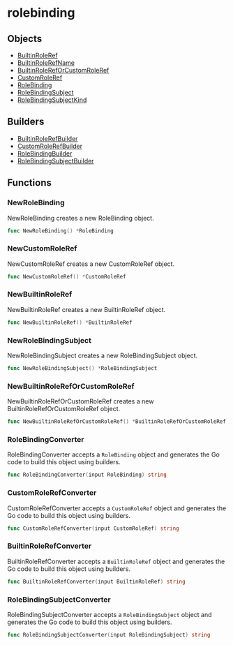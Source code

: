 # <span class="badge package-core"></span> rolebinding

## Objects

 * <span class="badge object-type-struct"></span> [BuiltinRoleRef](./object-BuiltinRoleRef.md)
 * <span class="badge object-type-enum"></span> [BuiltinRoleRefName](./object-BuiltinRoleRefName.md)
 * <span class="badge object-type-struct"></span> [BuiltinRoleRefOrCustomRoleRef](./object-BuiltinRoleRefOrCustomRoleRef.md)
 * <span class="badge object-type-struct"></span> [CustomRoleRef](./object-CustomRoleRef.md)
 * <span class="badge object-type-struct"></span> [RoleBinding](./object-RoleBinding.md)
 * <span class="badge object-type-struct"></span> [RoleBindingSubject](./object-RoleBindingSubject.md)
 * <span class="badge object-type-enum"></span> [RoleBindingSubjectKind](./object-RoleBindingSubjectKind.md)
## Builders

 * <span class="badge builder"></span> [BuiltinRoleRefBuilder](./builder-BuiltinRoleRefBuilder.md)
 * <span class="badge builder"></span> [CustomRoleRefBuilder](./builder-CustomRoleRefBuilder.md)
 * <span class="badge builder"></span> [RoleBindingBuilder](./builder-RoleBindingBuilder.md)
 * <span class="badge builder"></span> [RoleBindingSubjectBuilder](./builder-RoleBindingSubjectBuilder.md)
## Functions

### <span class="badge function"></span> NewRoleBinding

NewRoleBinding creates a new RoleBinding object.

```go
func NewRoleBinding() *RoleBinding
```

### <span class="badge function"></span> NewCustomRoleRef

NewCustomRoleRef creates a new CustomRoleRef object.

```go
func NewCustomRoleRef() *CustomRoleRef
```

### <span class="badge function"></span> NewBuiltinRoleRef

NewBuiltinRoleRef creates a new BuiltinRoleRef object.

```go
func NewBuiltinRoleRef() *BuiltinRoleRef
```

### <span class="badge function"></span> NewRoleBindingSubject

NewRoleBindingSubject creates a new RoleBindingSubject object.

```go
func NewRoleBindingSubject() *RoleBindingSubject
```

### <span class="badge function"></span> NewBuiltinRoleRefOrCustomRoleRef

NewBuiltinRoleRefOrCustomRoleRef creates a new BuiltinRoleRefOrCustomRoleRef object.

```go
func NewBuiltinRoleRefOrCustomRoleRef() *BuiltinRoleRefOrCustomRoleRef
```

### <span class="badge function"></span> RoleBindingConverter

RoleBindingConverter accepts a `RoleBinding` object and generates the Go code to build this object using builders.

```go
func RoleBindingConverter(input RoleBinding) string
```

### <span class="badge function"></span> CustomRoleRefConverter

CustomRoleRefConverter accepts a `CustomRoleRef` object and generates the Go code to build this object using builders.

```go
func CustomRoleRefConverter(input CustomRoleRef) string
```

### <span class="badge function"></span> BuiltinRoleRefConverter

BuiltinRoleRefConverter accepts a `BuiltinRoleRef` object and generates the Go code to build this object using builders.

```go
func BuiltinRoleRefConverter(input BuiltinRoleRef) string
```

### <span class="badge function"></span> RoleBindingSubjectConverter

RoleBindingSubjectConverter accepts a `RoleBindingSubject` object and generates the Go code to build this object using builders.

```go
func RoleBindingSubjectConverter(input RoleBindingSubject) string
```

